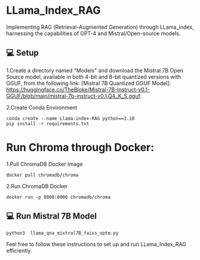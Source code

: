# LLama_Index_RAG
Implementing RAG (Retrieval-Augmented Generation) through LLama_index, harnessing the capabilities of GPT-4 and Mistral/Open-source models.


## 💻 Setup

1.Create a directory named "Models" and download the Mistral 7B Open Source model, available in both 4-bit and 8-bit quantized versions with GGUF, from the following link: [Mistral 7B Quantized GGUF Model]:
https://huggingface.co/TheBloke/Mistral-7B-Instruct-v0.1-GGUF/blob/main/mistral-7b-instruct-v0.1.Q4_K_S.gguf.

2.Create Conda Environment
```
conda create --name Llama-index-RAG python==3.10
pip install -r requirements.txt 
```

# Run Chroma through Docker:
1.Pull ChromaDB Docker Image
```
docker pull chromadb/chroma    
```
2.Run ChromaDB Docker
```
docker run -p 8000:8000 chromadb/chroma  
```



## 💻 Run Mistral 7B Model
```
python3  llama_qna_mixtral7B_faiss_optm.py
```
Feel free to follow these instructions to set up and run LLama_Index_RAG efficiently.